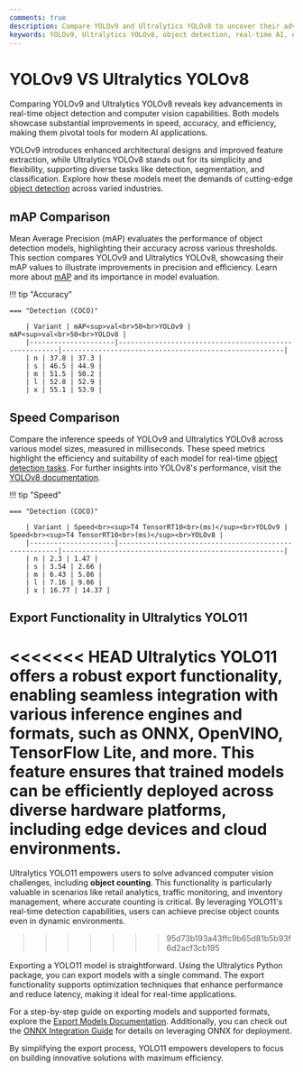 ```yaml
---
comments: true
description: Compare YOLOv9 and Ultralytics YOLOv8 to uncover their advancements in object detection, real-time AI, and edge applications. Explore how these models excel in speed, accuracy, and versatility, empowering computer vision tasks across diverse industries.
keywords: YOLOv9, Ultralytics YOLOv8, object detection, real-time AI, edge AI, computer vision, Ultralytics, model comparison, AI advancements
---
```


# YOLOv9 VS Ultralytics YOLOv8

Comparing YOLOv9 and Ultralytics YOLOv8 reveals key advancements in real-time object detection and computer vision capabilities. Both models showcase substantial improvements in speed, accuracy, and efficiency, making them pivotal tools for modern AI applications.

YOLOv9 introduces enhanced architectural designs and improved feature extraction, while Ultralytics YOLOv8 stands out for its simplicity and flexibility, supporting diverse tasks like detection, segmentation, and classification. Explore how these models meet the demands of cutting-edge [object detection](https://www.ultralytics.com/glossary/object-detection) across varied industries.


## mAP Comparison

Mean Average Precision (mAP) evaluates the performance of object detection models, highlighting their accuracy across various thresholds. This section compares YOLOv9 and Ultralytics YOLOv8, showcasing their mAP values to illustrate improvements in precision and efficiency. Learn more about [mAP](https://www.ultralytics.com/glossary/mean-average-precision-map) and its importance in model evaluation.


!!! tip "Accuracy"

	=== "Detection (COCO)"

		| Variant | mAP<sup>val<br>50<br>YOLOv9 | mAP<sup>val<br>50<br>YOLOv8 |
		|---------------------|-------------------------------------------------------|-------------------------------------------------------|
		| n | 37.8 | 37.3 |
		| s | 46.5 | 44.9 |
		| m | 51.5 | 50.2 |
		| l | 52.8 | 52.9 |
		| x | 55.1 | 53.9 |
		

## Speed Comparison

Compare the inference speeds of YOLOv9 and Ultralytics YOLOv8 across various model sizes, measured in milliseconds. These speed metrics highlight the efficiency and suitability of each model for real-time [object detection tasks](https://docs.ultralytics.com/tasks/detect/). For further insights into YOLOv8's performance, visit the [YOLOv8 documentation](https://docs.ultralytics.com/models/yolov8/).


!!! tip "Speed"

	=== "Detection (COCO)"

		| Variant | Speed<br><sup>T4 TensorRT10<br>(ms)</sup><br>YOLOv9 | Speed<br><sup>T4 TensorRT10<br>(ms)</sup><br>YOLOv8 |
		|---------------------|-------------------------------------------------------|-------------------------------------------------------|
		| n | 2.3 | 1.47 |
		| s | 3.54 | 2.66 |
		| m | 6.43 | 5.86 |
		| l | 7.16 | 9.06 |
		| x | 16.77 | 14.37 |

## Export Functionality in Ultralytics YOLO11

<<<<<<< HEAD
Ultralytics YOLO11 offers a robust export functionality, enabling seamless integration with various inference engines and formats, such as ONNX, OpenVINO, TensorFlow Lite, and more. This feature ensures that trained models can be efficiently deployed across diverse hardware platforms, including edge devices and cloud environments.
=======
Ultralytics YOLO11 empowers users to solve advanced computer vision challenges, including **object counting**. This functionality is particularly valuable in scenarios like retail analytics, traffic monitoring, and inventory management, where accurate counting is critical. By leveraging YOLO11's real-time detection capabilities, users can achieve precise object counts even in dynamic environments.
>>>>>>> 95d73b193a43ffc9b65d81b5b93f6d2acf3cb195

Exporting a YOLO11 model is straightforward. Using the Ultralytics Python package, you can export models with a single command. The export functionality supports optimization techniques that enhance performance and reduce latency, making it ideal for real-time applications. 

For a step-by-step guide on exporting models and supported formats, explore the [Export Models Documentation](https://docs.ultralytics.com/modes/export/). Additionally, you can check out the [ONNX Integration Guide](https://docs.ultralytics.com/integrations/onnx/) for details on leveraging ONNX for deployment.

By simplifying the export process, YOLO11 empowers developers to focus on building innovative solutions with maximum efficiency.
